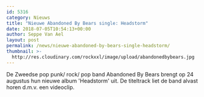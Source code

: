 ```yaml
---
id: 5316
category: Nieuws
title: "Nieuwe Abandoned By Bears single: Headstorm"
date: 2018-07-05T10:54:13+00:00
author: Seppe Van Ael
layout: post
permalink: /news/nieuwe-abandoned-by-bears-single-headstorm/
thumbnail: >-
  http://res.cloudinary.com/rockxxl/image/upload/abandonedbybears.jpg
---
```

De Zweedse pop punk/ rock/ pop band Abandoned By Bears brengt op 24 augustus hun nieuwe album 'Headstorm' uit. De titeltrack liet de band alvast horen d.m.v. een videoclip.
